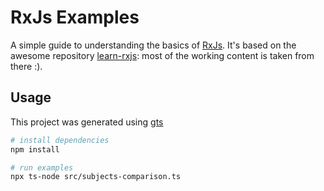 # RxJs Examples

A simple guide to understanding the basics of [RxJs](https://github.com/ReactiveX/rxjs). It's based on the awesome repository [learn-rxjs](https://github.com/btroncone/learn-rxjs): most of the working content is taken from there :).

## Usage

This project was generated using [gts](https://github.com/google/gts)

```bash
# install dependencies
npm install

# run examples
npx ts-node src/subjects-comparison.ts
```

